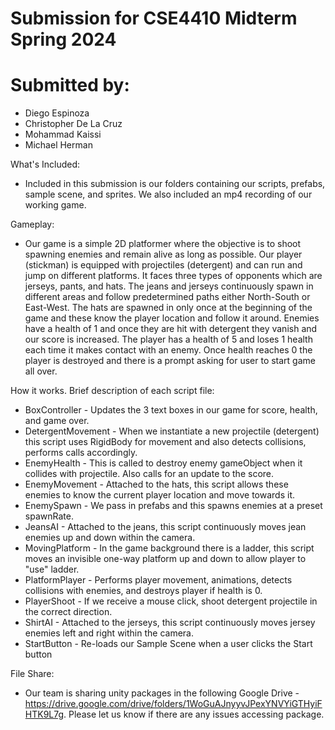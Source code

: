 # Submission for CSE4410 Midterm Spring 2024 

# Submitted by:
- Diego Espinoza
- Christopher De La Cruz
- Mohammad Kaissi
- Michael Herman

What's Included:
- Included in this submission is our folders containing our scripts, prefabs, sample scene, and sprites. We also included an mp4 recording of our working game.

Gameplay:
- Our game is a simple 2D platformer where the objective is to shoot spawning enemies and remain alive as long as possible. Our player (stickman) is equipped with projectiles (detergent) and can run and jump on different platforms. It faces three types of opponents which are jerseys, pants, and hats. The jeans and jerseys continuously spawn in different areas and follow predetermined paths either North-South or East-West. The hats are spawned in only once at the beginning of the game and these know the player location and follow it around. Enemies have a health of 1 and once they are hit with detergent they vanish and our score is increased. The player has a health of 5 and loses 1 health each time it makes contact with an enemy. Once health reaches 0 the player is destroyed and there is a prompt asking for user to start game all over.

How it works. Brief description of each script file:
- BoxController - Updates the 3 text boxes in our game for score, health, and game over.
- DetergentMovement - When we instantiate a new projectile (detergent) this script uses RigidBody for movement and also detects collisions, performs calls accordingly.
- EnemyHealth - This is called to destroy enemy gameObject when it collides with projectile. Also calls for an update to the score.
- EnemyMovement - Attached to the hats, this script allows these enemies to know the current player location and move towards it. 
- EnemySpawn - We pass in prefabs and this spawns enemies at a preset spawnRate.
- JeansAI - Attached to the jeans, this script continuously moves jean enemies up and down within the camera.
- MovingPlatform - In the game background there is a ladder, this script moves an invisible one-way platform up and down to allow player to "use" ladder.
- PlatformPlayer - Performs player movement, animations, detects collisions with enemies, and destroys player if health is 0.
- PlayerShoot - If we receive a mouse click, shoot detergent projectile in the correct direction.
- ShirtAI - Attached to the jerseys, this script continuously moves jersey enemies left and right within the camera.
- StartButton - Re-loads our Sample Scene when a user clicks the Start button

File Share:
- Our team is sharing unity packages in the following Google Drive - https://drive.google.com/drive/folders/1WoGuAJnyyvJPexYNVYiGTHyiFHTK9L7g. Please let us know if there are any issues accessing package.


